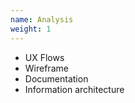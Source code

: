```yaml
---
name: Analysis
weight: 1
---
```

<ul class="u-noListStyleType">
    <li>UX Flows</li>
    <li>Wireframe</li>
    <li>Documentation</li>
    <li>Information architecture</li>
</ul>